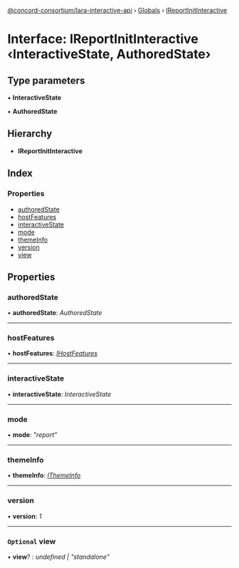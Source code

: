 [@concord-consortium/lara-interactive-api](../README.md) › [Globals](../globals.md) › [IReportInitInteractive](ireportinitinteractive.md)

# Interface: IReportInitInteractive ‹**InteractiveState, AuthoredState**›

## Type parameters

▪ **InteractiveState**

▪ **AuthoredState**

## Hierarchy

* **IReportInitInteractive**

## Index

### Properties

* [authoredState](ireportinitinteractive.md#authoredstate)
* [hostFeatures](ireportinitinteractive.md#hostfeatures)
* [interactiveState](ireportinitinteractive.md#interactivestate)
* [mode](ireportinitinteractive.md#mode)
* [themeInfo](ireportinitinteractive.md#themeinfo)
* [version](ireportinitinteractive.md#version)
* [view](ireportinitinteractive.md#optional-view)

## Properties

###  authoredState

• **authoredState**: *AuthoredState*

___

###  hostFeatures

• **hostFeatures**: *[IHostFeatures](ihostfeatures.md)*

___

###  interactiveState

• **interactiveState**: *InteractiveState*

___

###  mode

• **mode**: *"report"*

___

###  themeInfo

• **themeInfo**: *[IThemeInfo](ithemeinfo.md)*

___

###  version

• **version**: *1*

___

### `Optional` view

• **view**? : *undefined | "standalone"*
